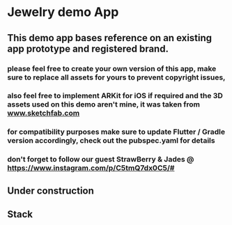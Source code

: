 # Jewelry demo App
## This demo app bases reference on an existing app prototype and registered brand. 
### please feel free to create your own version of this app, make sure to replace all assets for yours to prevent copyright issues,
### also feel free to implement ARKit for iOS if required and the 3D assets used on this demo aren't mine, it was taken from www.sketchfab.com
### for compatibility purposes make sure to update Flutter / Gradle version accordingly, check out the pubspec.yaml for details
### don't forget to follow our guest StrawBerry & Jades @ https://www.instagram.com/p/C5tmQ7dx0C5/#
## Under construction

## Stack
<p align='center'>
  <a href='https://skillicons.dev'>
    <img src='https://skillicons.dev/icons?i=dart,flutter,firebase,gradle,ai,blender/>
  </a>
</p>


### UI ScreenShots
![Screenshot_2025-07-15-09-53-04-099_com.example.jadecandy.jadecandyv1.jpg](assets/demo/Screenshot_2025-07-15-09-53-04-099_com.example.jadecandy.jadecandyv1.jpg)
![OptimizedCubeLogo_plus_Letters_A.png](assets%2Fecommerce%2FOptimizedCubeLogo_plus_Letters_A.png)

### Asset selector before camera
[Screenrecorder-2025-07-15-09-55-25-555.mp4](assets/demo/Screenrecorder-2025-07-15-09-55-25-555.mp4)
![ArtPage.jpeg](..%2Fassets%2FScreenShots%2FArtPage.jpeg)

![1752595281839.jpg](assets/demo/1752595281839.jpg)
![ARPage FrontCamera.jpeg](..%2Fassets%2FScreenShots%2FARPage%20FrontCamera.jpeg)
![Screenshot_2025-07-15-09-53-13-341_com.example.jadecandy.jadecandyv1.jpg](assets/demo/Screenshot_2025-07-15-09-53-13-341_com.example.jadecandy.jadecandyv1.jpg)
![ArtPage JadeModel.jpeg](..%2Fassets%2FScreenShots%2FArtPage%20JadeModel.jpeg) 
![Screenshot_2025-07-15-09-53-19-422_com.example.jadecandy.jadecandyv1.jpg](assets/demo/Screenshot_2025-07-15-09-53-19-422_com.example.jadecandy.jadecandyv1.jpg)
![GalleryPage.jpeg](..%2Fassets%2FScreenShots%2FGalleryPage.jpeg)
![HotPicks.jpeg](..%2Fassets%2FScreenShots%2FHotPicks.jpeg)
